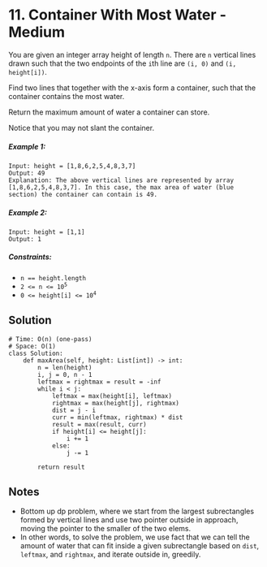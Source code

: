 # 11. Container With Most Water - Medium

You are given an integer array height of length `n`. There are `n` vertical lines drawn such that the two endpoints of the `i`th line are `(i, 0)` and `(i, height[i])`.

Find two lines that together with the x-axis form a container, such that the container contains the most water.

Return the maximum amount of water a container can store.

Notice that you may not slant the container.

##### Example 1:

```
Input: height = [1,8,6,2,5,4,8,3,7]
Output: 49
Explanation: The above vertical lines are represented by array [1,8,6,2,5,4,8,3,7]. In this case, the max area of water (blue section) the container can contain is 49.
```

##### Example 2:

```
Input: height = [1,1]
Output: 1
```

##### Constraints:

- `n == height.length` 
- <code>2 <= n <= 10<sup>5</sup></code>
- <code>0 <= height[i] <= 10<sup>4</sup></code>

## Solution
```
# Time: O(n) (one-pass)
# Space: O(1)
class Solution:
    def maxArea(self, height: List[int]) -> int:
        n = len(height)
        i, j = 0, n - 1
        leftmax = rightmax = result = -inf
        while i < j:
            leftmax = max(height[i], leftmax)
            rightmax = max(height[j], rightmax)
            dist = j - i
            curr = min(leftmax, rightmax) * dist
            result = max(result, curr)
            if height[i] <= height[j]:
                i += 1
            else:
                j -= 1
        
        return result
```

## Notes
- Bottom up dp problem, where we start from the largest subrectangles formed by vertical lines and use two pointer outside in approach, moving the pointer to the smaller of the two elems. 
- In other words, to solve the problem, we use fact that we can tell the amount of water that can fit inside a given subrectangle based on `dist`, `leftmax`, and `rightmax`, and iterate outside in, greedily. 